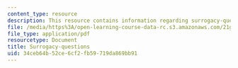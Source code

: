 ```yaml
---
content_type: resource
description: This resource contains information regarding surrogacy-questions.
file: /media/https%3A/open-learning-course-data-rc.s3.amazonaws.com/21g-222-expository-writing-for-bilingual-students-fall-2002/34ceb64b52ce6cf2fb59719da869bb91_MIT21G_222F02_Surrogacy.pdf
file_type: application/pdf
resourcetype: Document
title: Surrogacy-questions
uid: 34ceb64b-52ce-6cf2-fb59-719da869bb91
---
```

